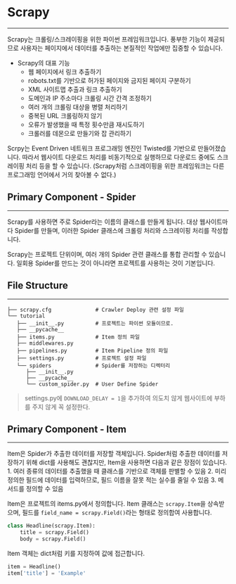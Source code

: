 # Scrapy
---
Scrapy는 크롤링/스크레이핑을 위한 파이썬 프레임워크입니다. 풍부한 기능이 제공되므로 사용자는 페이지에서 데이터를 추출하는 본질적인 작업에만 집중할 수 있습니다.
 
- Scrapy의 대표 기능
    - 웹 페이지에서 링크 추출하기
    - robots.txt를 기반으로 허가된 페이지와 금지된 페이지 구분하기
    - XML 사이트맵 추출과 링크 추출하기
    - 도메인과 IP 주소마다 크롤링 시간 간격 조정하기
    - 여러 개의 크롤링 대상을 병렬 처리하기
    - 중복된 URL 크롤링하지 않기
    - 오류가 발생했을 때 특정 횟수만큼 재시도하기
    - 크롤러를 데몬으로 만들기와 잡 관리하기
 
Scrpy는 Event Driven 네트워크 프로그래밍 엔진인 Twisted를 기반으로 만들어졌습니다. 따라서 웹사이트 다운로드 처리를 비동기적으로 실행하므로 다운로드 중에도 스크레이핑 처리 등을 할 수 있습니다. (Scrapy처럼 스크레이핑을 위한 프레임워크는 다른 프로그래밍 언어에서 거의 찾아볼 수 없다.)
 
## Primary Component - Spider
---
Scrapy를 사용하면 주로 Spider라는 이름의 클래스를 만들게 됩니다. 대상 웹사이트마다 Spider를 만들며, 이러한 Spider 클래스에 크롤링 처리와 스크레이핑 처리를 작성합니다.
 
Scrapy는 프로젝트 단위이며, 여러 개의 Spider 관련 클래스를 통합 관리할 수 있습니다. 일회용 Spider를 만드는 것이 아니라면 프로젝트를 사용하는 것이 기본입니다.
 
## File Structure
---
```
├── scrapy.cfg              # Crawler Deploy 관련 설정 파일
└── tutorial
   ├── __init__.py          # 프로젝트는 파이썬 모듈이므로.
   ├── __pycache__
   ├── items.py             # Item 정의 파일
   ├── middlewares.py 
   ├── pipelines.py         # Item Pipeline 정의 파일
   ├── settings.py          # 프로젝트 설정 파일
   └── spiders              # Spider를 저장하는 디렉터리
      ├── __init__.py
      ├── __pycache__
      └── custom_spider.py  # User Define Spider
```
> settings.py에 `DOWNLOAD_DELAY = 1`을 추가하여 의도치 않게 웹사이트에 부하를 주지 않게 꼭 설정한다.
 
## Primary Component - Item
---
Item은 Spider가 추출한 데이터를 저장할 객체입니다. Spider처럼 추출한 데이터를 저장하기 위해 dict를 사용해도 괜찮지만, Item을 사용하면 다음과 같은 장점이 있습니다.
    1. 여러 종류의 데이터를 추출했을 때 클래스를 기반으로 객체를 판별할 수 있음
    2. 미리 정의한 필드에 데이터를 입력하므로, 필드 이름을 잘못 적는 실수를 줄일 수 있음
    3. 메서드를 정의할 수 있음
 
Item은 프로젝트의 items.py에서 정의합니다. Item 클래스는 `scrapy.Item`을 상속받으며, 필드를 `field_name = scrapy.Field()`라는 형태로 정의합여 사용합니다.
 
```python
class Headline(scrapy.Item):
    title = scrapy.Field()
    body = scrapy.Field()
```
 
Item 객체는 dict처럼 키를 지정하여 값에 접근합니다.
```python
item = Headline()
item['title'] = 'Example'
```
